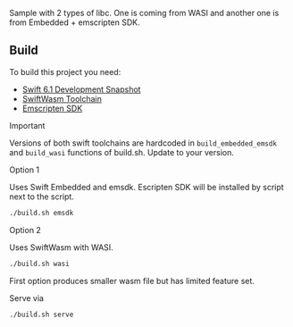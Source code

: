 
Sample with 2 types of libc.
One is coming from WASI and another one is from Embedded + emscripten SDK.

## Build

To build this project you need:
- [Swift 6.1 Development Snapshot](https://www.swift.org/download/)
- [SwiftWasm Toolchain](https://book.swiftwasm.org/getting-started/setup.html)  
- [Emscripten SDK](https://emscripten.org/docs/getting_started/downloads.html)

>[!IMPORTANT]
> Versions of both swift toolchains are hardcoded in `build_embedded_emsdk` and `build_wasi` functions of build.sh. Update to your version.

Option 1

Uses Swift Embedded and emsdk. Escripten SDK will be installed by script next to the script. 
```bash
./build.sh emsdk
```

Option 2

Uses SwiftWasm with WASI.
```bash
./build.sh wasi
```

First option produces smaller wasm file but has limited feature set.

Serve via
```bash
./build.sh serve
```


